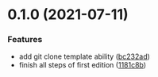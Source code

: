 # 0.1.0 (2021-07-11)


### Features

* add git clone template ability ([bc232ad](https://github.com/bruceeewong/generator-jarvis/commit/bc232ad8f6a0857e98045d9e808263d9c3815629))
* finish all steps of first edition ([1181c8b](https://github.com/bruceeewong/generator-jarvis/commit/1181c8bfd80c5bdae7f2dabd7732ffc6db43fb42))



